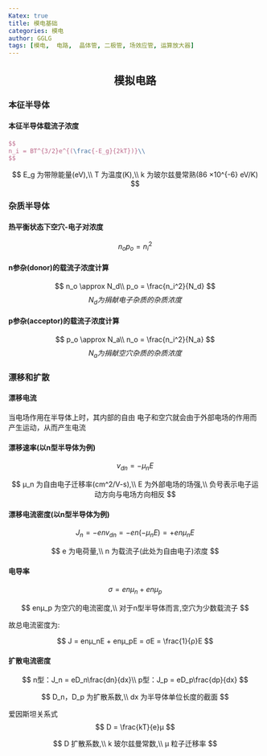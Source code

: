 ```yaml
---
Katex: true
title: 模电基础
categories: 模电
author: GGLG
tags: [模电,  电路,  晶体管, 二极管, 场效应管, 运算放大器]
---
```


## <center>模拟电路

### 本征半导体

#### 本征半导体载流子浓度
```latex
$$
n_i = BT^{3/2}e^{(\frac{-E_g}{2kT})}\\
$$
```
$$
E_g 为带隙能量(eV),\\
T 为温度(K),\\
k 为玻尔兹曼常熟(86 ×10^{-6} eV/K)
$$

### 杂质半导体

#### 热平衡状态下空穴-电子对浓度
$$
n_o p_o = n_i^2
$$

#### n参杂(donor)的载流子浓度计算
$$
n_o \approx N_d\\
p_o = \frac{n_i^2}{N_d}
$$
$$
N_d 为捐献电子杂质的杂质浓度
$$

#### p参杂(acceptor)的载流子浓度计算
$$
p_o \approx N_a\\
n_o = \frac{n_i^2}{N_a}
$$
$$
N_a 为捐献空穴杂质的杂质浓度
$$

### 漂移和扩散

#### 漂移电流

<p>当电场作用在半导体上时，其内部的自由
电子和空穴就会由于外部电场的作用而产生运动，从而产生电流</p>

#### 漂移速率(以n型半导体为例)
$$
v_{dn} = -μ_nE
$$

$$
μ_n 为自由电子迁移率(cm^2/V-s),\\
E 为外部电场的场强,\\
负号表示电子运动方向与电场方向相反
$$

#### 漂移电流密度(以n型半导体为例)
$$
J_n = -env_{dn} = -en(-μ_nE) = +enμ_nE
$$

$$
e 为电荷量,\\
n 为载流子(此处为自由电子)浓度
$$

#### 电导率
$$
σ = enμ_n + enμ_p
$$

$$
enμ_p 为空穴的电流密度,\\
对于n型半导体而言,空穴为少数载流子
$$

<p>故总电流密度为:</p>

$$
J = enμ_nE + enμ_pE = σE = \frac{1}{ρ}E
$$

#### 扩散电流密度

$$
n型：J_n = eD_n\frac{dn}{dx}\\
p型：J_p = eD_p\frac{dp}{dx} 
$$

$$
D_n，D_p 为扩散系数,\\
dx 为半导体单位长度的截面
$$

爱因斯坦关系式
$$
D = \frac{kT}{e}μ
$$

$$
D 扩散系数,\\
k 玻尔兹曼常数,\\
μ 粒子迁移率
$$